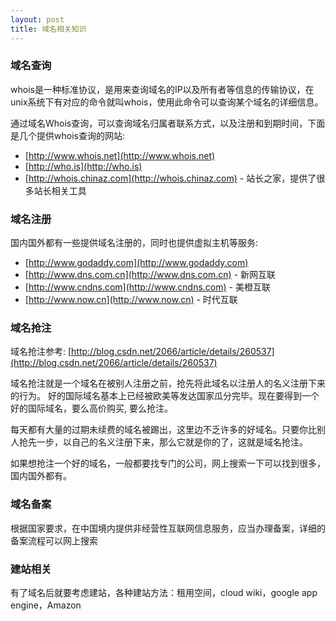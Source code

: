 ```yaml
---
layout: post
title: 域名相关知识
---
```


### 域名查询

whois是一种标准协议，是用来查询域名的IP以及所有者等信息的传输协议，在unix系统下有对应的命令就叫whois，使用此命令可以查询某个域名的详细信息。

通过域名Whois查询，可以查询域名归属者联系方式，以及注册和到期时间，下面是几个提供whois查询的网站:

* [http://www.whois.net](http://www.whois.net)
* [http://who.is](http://who.is)
* [http://whois.chinaz.com](http://whois.chinaz.com) - 站长之家，提供了很多站长相关工具

### 域名注册

国内国外都有一些提供域名注册的，同时也提供虚拟主机等服务:

* [http://www.godaddy.com](http://www.godaddy.com)
* [http://www.dns.com.cn](http://www.dns.com.cn) - 新网互联
* [http://www.cndns.com](http://www.cndns.com) - 美橙互联
* [http://www.now.cn](http://www.now.cn) - 时代互联

### 域名抢注

域名抢注参考: [http://blog.csdn.net/2066/article/details/260537](http://blog.csdn.net/2066/article/details/260537)

域名抢注就是一个域名在被别人注册之前，抢先将此域名以注册人的名义注册下来的行为。 好的国际域名基本上已经被欧美等发达国家瓜分完毕。现在要得到一个好的国际域名，要么高价购买, 要么抢注。

每天都有大量的过期未续费的域名被踢出，这里边不乏许多的好域名。只要你比别人抢先一步，以自己的名义注册下来，那么它就是你的了，这就是域名抢注。

如果想抢注一个好的域名，一般都要找专门的公司，网上搜索一下可以找到很多，国内国外都有。

### 域名备案

根据国家要求，在中国境内提供非经营性互联网信息服务，应当办理备案，详细的备案流程可以网上搜索

### 建站相关

有了域名后就要考虑建站，各种建站方法：租用空间，cloud wiki，google app engine，Amazon
